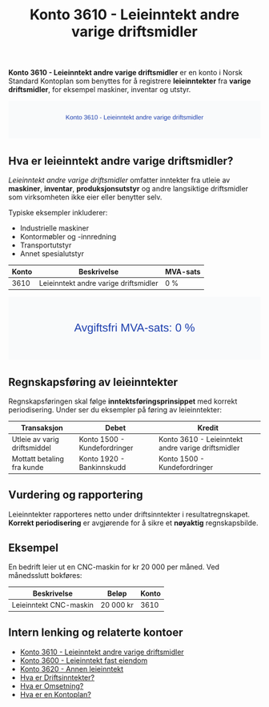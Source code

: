﻿---
title: "Konto 3610 - Leieinntekt andre varige driftsmidler"
seoTitle: "Konto 3610 | Leieinntekt andre driftsmidler | Kontoplan"
description: "Konto 3610 i Norsk Standard Kontoplan brukes til å registrere leieinntekter fra varige driftsmidler som maskiner, inventar og utstyr. Les om bruk, bokføring og relaterte kontoer."
summary: "Bruk av konto 3610 for leieinntekt fra varige driftsmidler, bokføring og relaterte kontoer."
---

**Konto 3610 - Leieinntekt andre varige driftsmidler** er en konto i Norsk Standard Kontoplan som benyttes for å registrere **leieinntekter** fra **varige driftsmidler**, for eksempel maskiner, inventar og utstyr.

![Illustrasjon av konto 3610 Leieinntekt andre varige driftsmidler](3610-leieinntekt-andre-varige-driftsmidler-image.svg)

## Hva er leieinntekt andre varige driftsmidler?

*Leieinntekt andre varige driftsmidler* omfatter inntekter fra utleie av **maskiner**, **inventar**, **produksjonsutstyr** og andre langsiktige driftsmidler som virksomheten ikke eier eller benytter selv.

Typiske eksempler inkluderer:

* Industrielle maskiner
* Kontormøbler og -innredning
* Transportutstyr
* Annet spesialutstyr

| Konto | Beskrivelse                                | MVA-sats |
|-------|--------------------------------------------|----------|
| 3610  | Leieinntekt andre varige driftsmidler      | 0 %      |

![Avgiftsfri MVA-sats: 0 %](3610-mva-avgiftsfri.svg)

## Regnskapsføring av leieinntekter

Regnskapsføringen skal følge **inntektsføringsprinsippet** med korrekt periodisering. Under ser du eksempler på føring av leieinntekter:

| Transaksjon                          | Debet                             | Kredit                                            |
|--------------------------------------|-----------------------------------|---------------------------------------------------|
| Utleie av varig driftsmiddel         | Konto 1500 - Kundefordringer      | Konto 3610 - Leieinntekt andre varige driftsmidler |
| Mottatt betaling fra kunde           | Konto 1920 - Bankinnskudd         | Konto 1500 - Kundefordringer                       |

## Vurdering og rapportering

Leieinntekter rapporteres netto under driftsinntekter i resultatregnskapet. **Korrekt periodisering** er avgjørende for å sikre et **nøyaktig** regnskapsbilde.

## Eksempel

En bedrift leier ut en CNC-maskin for kr 20 000 per måned. Ved månedsslutt bokføres:

| Beskrivelse                  | Beløp     | Konto |
|------------------------------|-----------|-------|
| Leieinntekt CNC-maskin       | 20 000 kr | 3610  |

## Intern lenking og relaterte kontoer

* [Konto 3610 - Leieinntekt andre varige driftsmidler](/blogs/kontoplan/3610-leieinntekt-andre-varige-driftsmidler "Konto 3610 - Leieinntekt andre varige driftsmidler")
* [Konto 3600 - Leieinntekt fast eiendom](/blogs/kontoplan/3600-leieinntekt-fast-eiendom "Konto 3600 - Leieinntekt fast eiendom")
* [Konto 3620 - Annen leieinntekt](/blogs/kontoplan/3620-annen-leieinntekt "Konto 3620 - Annen leieinntekt")
* [Hva er Driftsinntekter?](/blogs/regnskap/hva-er-driftsinntekter "Hva er Driftsinntekter? Komplett Guide til Driftsinntekter i Regnskap")
* [Hva er Omsetning?](/blogs/regnskap/hva-er-omsetning "Hva er Omsetning? Komplett Guide til Omsetning i Regnskap og Skatt")
* [Hva er en Kontoplan?](/blogs/regnskap/hva-er-kontoplan "Hva er en Kontoplan? Komplett Guide til Kontoplaner i Norsk Regnskap")






